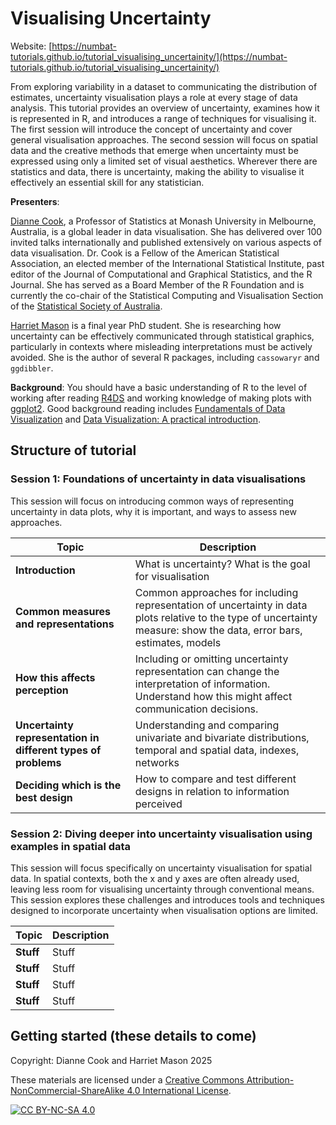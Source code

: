 # Visualising Uncertainty

Website: [https://numbat-tutorials.github.io/tutorial_visualising_uncertainity/](https://numbat-tutorials.github.io/tutorial_visualising_uncertainity/)

From exploring variability in a dataset to communicating the distribution of estimates, 
uncertainty visualisation plays a role at every stage of data analysis. 
This tutorial provides an overview of uncertainty, examines how it is represented in R, 
and introduces a range of techniques for visualising it. The first session will introduce 
the concept of uncertainty and cover general visualisation approaches. The second session 
will focus on spatial data and the creative methods that emerge when uncertainty 
must be expressed using only a limited set of visual aesthetics. Wherever there are 
statistics and data, there is uncertainty, making the ability to visualise it effectively 
an essential skill for any statistician.


**Presenters**:

[Dianne Cook](https://www.dicook.org), a Professor of 
Statistics at Monash University in Melbourne, Australia, is a global leader
in data visualisation. She has delivered over 100 invited talks 
internationally and published extensively on various aspects of data 
visualisation. Dr. Cook is a Fellow of the American Statistical 
Association, an elected member of the International Statistical 
Institute, past editor of the Journal of Computational and Graphical 
Statistics, and the R Journal. She has served as a Board Member of the 
R Foundation and is currently the co-chair of the Statistical Computing 
and Visualisation Section of the [Statistical Society of Australia](https://www.statsoc.org.au).

[Harriet Mason](https://harrietmason.netlify.app/) is a final year PhD student. She is 
researching how uncertainty can be effectively communicated through statistical graphics, 
particularly in contexts where misleading interpretations must be actively avoided. 
She is the author of several R packages, including `cassowaryr` and `ggdibbler`.

**Background**: You should have a basic understanding of R to the level of working after reading 
[R4DS](https://r4ds.hadley.nz) and working knowledge of making plots with 
[ggplot2](https://ggplot2.tidyverse.org). Good background reading includes 
[Fundamentals of Data Visualization](https://clauswilke.com/dataviz/) and 
[Data Visualization: A practical introduction](https://socviz.co).

## Structure of tutorial

### Session 1: Foundations of uncertainty in data visualisations

This session will focus on introducing common ways of representing uncertainty in data plots, why it is important, and ways to assess new approaches.

| **Topic**               | **Description**                                                                                                        |
| ----------------------- | ---------------------------------------------------------------------------------------------------------------------- |
| **Introduction**        | What is uncertainty? What is the goal for visualisation |
| **Common measures and representations**      | Common approaches for including representation of uncertainty in data plots relative to the type of uncertainty measure: show the data, error bars, estimates, models |
| **How this affects perception**          | Including or omitting uncertainty representation can change the interpretation of information. Understand how this might affect communication decisions. |
| **Uncertainty representation in different types of problems**             | Understanding and comparing univariate and bivariate distributions, temporal and spatial data, indexes, networks |
| **Deciding which is the best design**             | How to compare and test different designs in relation to information perceived |

### Session 2: Diving deeper into uncertainty visualisation using examples in spatial data

This session will focus specifically on uncertainty visualisation for spatial data. 
In spatial contexts, both the x and y axes are often already used, 
leaving less room for visualising uncertainty through conventional means. 
This session explores these challenges and introduces tools and techniques designed 
to incorporate uncertainty when visualisation options are limited.

| **Topic**                                                                | **Description**                                                                                                     |
| ------------------------------------------------------------------------ | ------------------------------------------------------------------------------------------------------------------- |
| **Stuff**                                    | Stuff |
| **Stuff**                                        | Stuff    |
| **Stuff**                                                         | Stuff          |
| **Stuff** | Stuff |



## Getting started (these details to come)

<!--
1. Install Quarto from the website.
2. Setup your editor of choice to work with Quarto (syntax highlighting, renders and previews, etc.)
-->

Copyright: Dianne Cook and Harriet Mason 2025

These materials are licensed under a
[Creative Commons Attribution-NonCommercial-ShareAlike 4.0 International License][cc-by-nc-sa].

[![CC BY-NC-SA 4.0][cc-by-nc-sa-image]][cc-by-nc-sa]

[cc-by-nc-sa]: http://creativecommons.org/licenses/by-nc-sa/4.0/
[cc-by-nc-sa-image]: https://licensebuttons.net/l/by-nc-sa/4.0/88x31.png
[cc-by-nc-sa-shield]: https://img.shields.io/badge/License-CC%20BY--NC--SA%204.0-lightgrey.svg

